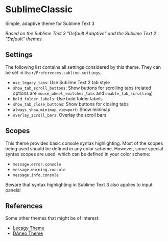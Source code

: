 # SublimeClassic
Simple, adaptive theme for Sublime Text 3

*Based on the Sublime Text 3 "Default Adaptive" and the Sublime Text 2 "Default" themes.*

## Settings

The following list contains all settings considered by this theme. They can be set in `User/Preferences.sublime-settings`.

* `use_legacy_tabs`: Use Sublime Text 2 tab style
* `show_tab_scroll_buttons`: Show buttons for scrolling tabs (related options are `mouse_wheel_switches_tabs` and `enable_tab_scrolling`)
* `bold_folder_labels`: Use bold folder labels
* `show_tab_close_buttons`: Show buttons for closing tabs
* `always_show_minimap_viewport`: Show minimap
* `overlay_scroll_bars`: Overlay the scroll bars

## Scopes

This theme provides basic console syntax highlighting. Most of the scopes being used should be defined in any color scheme. However, some special syntax scopes are used, which can be defined in your color scheme:
* `message.error.console`
* `message.warning.console`
* `message.info.console`

Beware that syntax highlighting in Sublime Text 3 also applies to input panels!

## References

Some other themes that might be of interest:
* [Lecagy Theme](https://packagecontrol.io/packages/Theme%20-%20Legacy)
* [DAneo Theme](https://packagecontrol.io/packages/Theme%20-%20DAneo)
